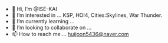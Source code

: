 - 👋 Hi, I’m @ISE-KAI
- 👀 I’m interested in ... KSP, HOI4, Cities:Skylines, War Thunder.
- 🌱 I’m currently learning ... 
- 💞️ I’m looking to collaborate on ... 
- 📫 How to reach me ... huijoon5436@naver.com

<!---
ISE-KAI/ISE-KAI is a ✨ special ✨ repository because its `README.md` (this file) appears on your GitHub profile.
You can click the Preview link to take a look at your changes.
--->
